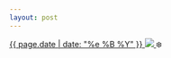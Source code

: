 ```yaml
---
layout: post
---
```


<p>
  <a href="/462">
    <time>{{ page.date | date: "%e %B %Y" }}</time>
    <img src="https://s3.amazonaws.com/life.aaronjgreenberg.com/462.jpg">
  </a>
  ❄️
</p>
